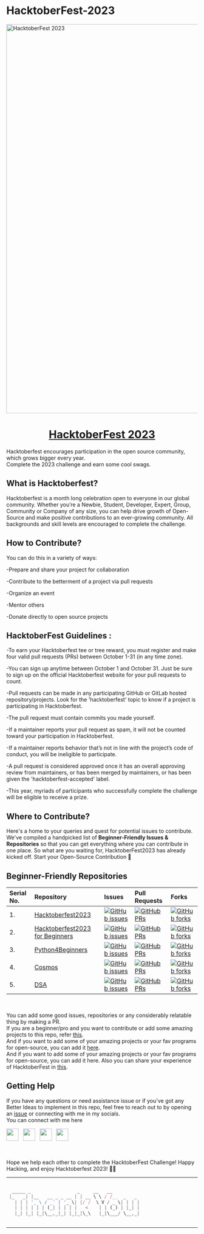 # HacktoberFest-2023

<img src="https://hacktoberfest.com/_next/static/media/logo-hacktoberfest--horizontal.ebc5fdc8.svg" width="1024" title="HacktoberFest 2023">

<h1 align="center">
  <a href="https://hacktoberfest.com/">
       HacktoberFest 2023 </h1>
  </a>


Hacktoberfest encourages participation in the open source community, which grows bigger every year.
<br>
Complete the 2023 challenge and earn some cool swags.

## What is Hacktoberfest? 

Hacktoberfest is a month long celebration open to everyone in our global community. Whether you’re a Newbie, Student, Developer, Expert, Group, Community or Company of any size, you can help drive growth of Open-Source and make positive contributions to an ever-growing community. All backgrounds and skill levels are encouraged to complete the challenge.


## How to Contribute? 

You can do this in a variety of ways:

-Prepare and share your project for collaboration

-Contribute to the betterment of a project via pull requests

-Organize an event

-Mentor others

-Donate directly to open source projects


## HacktoberFest Guidelines :

-To earn your Hacktoberfest tee or tree reward, you must register and make four valid pull requests (PRs) between October 1-31 (in any time zone). 

-You can sign up anytime between October 1 and October 31. Just be sure to sign up on the official Hacktoberfest website for your pull requests to count.

-Pull requests can be made in any participating GitHub or GitLab hosted repository/projects. Look for the 'hacktoberfest' topic to know if a project is participating in Hacktoberfest.

-The pull request must contain commits you made yourself.

-If a maintainer reports your pull request as spam, it will not be counted toward your participation in Hacktoberfest.

-If a maintainer reports behavior that’s not in line with the project’s code of conduct, you will be ineligible to participate.

-A pull request is considered approved once it has an overall approving review from maintainers, or has been merged by maintainers, or has been given the 'hacktoberfest-accepted' label.

-This year, myriads of participants who successfully complete the challenge will be eligible to receive a prize.

## Where to Contribute?

Here's a home to your queries and quest for potential issues to contribute. We've compiled a handpicked list of **Beginner-Friendly Issues & Repositories** so that you can get everything where you can contribute in one place. So what are you waiting for, HacktoberFest2023 has already kicked off. Start your Open-Source Contribution 🚀 


## Beginner-Friendly Repositories

| Serial No. | Repository  | Issues  | Pull Requests  | Forks |
|:--|:--|:--|:--|:--|
| 1. | [Hacktoberfest2023](https://github.com/ossamamehmood/Hacktoberfest2023) | [![GitHub issues](https://img.shields.io/github/issues/ossamamehmood/Hacktoberfest2023?color=pink&logo=github&style=flat-square)](https://github.com/ossamamehmood/Hacktoberfest2023/issues) | [![GitHub PRs](https://img.shields.io/github/issues-pr/ossamamehmood/Hacktoberfest2023?style=social&logo=github)](https://github.com/ossamamehmood/Hacktoberfest2023/pulls) | [![GitHub forks](https://img.shields.io/github/forks/ossamamehmood/Hacktoberfest2023?color=purple&style=flat-square&logo=git)](https://github.com/ossamamehmood/Hacktoberfest2023/network/members) |
| 2. | [Hacktoberfest2023 for Beginners](https://github.com/Ananyasingh2002/Hacktoberfest2023) | [![GitHub issues](https://img.shields.io/github/issues/Ananyasingh2002/Hacktoberfest2023?color=pink&logo=github&style=flat-square)](https://github.com/Ananyasingh2002/Hacktoberfest2023/issues) | [![GitHub PRs](https://img.shields.io/github/issues-pr/Ananyasingh2002/Hacktoberfest2023?style=social&logo=github)](https://github.com/Ananyasingh2002/Hacktoberfest2023/pulls) | [![GitHub forks](https://img.shields.io/github/forks/Ananyasingh2002/Hacktoberfest2023?color=purple&style=flat-square&logo=git)](https://github.com/Ananyasingh2002/Hacktoberfest2023/network/members) |
| 3. | [Python4Beginners](https://github.com/wbhoomika/python4beginners-Hacktoberfest23) | [![GitHub issues](https://img.shields.io/github/issues/wbhoomika/python4beginners-Hacktoberfest23?color=pink&logo=github&style=flat-square)](https://github.com/wbhoomika/python4beginners-Hacktoberfest23/issues) | [![GitHub PRs](https://img.shields.io/github/issues-pr/wbhoomika/python4beginners-Hacktoberfest23?style=social&logo=github)](https://github.com/wbhoomika/python4beginners-Hacktoberfest23/pulls) | [![GitHub forks](https://img.shields.io/github/forks/wbhoomika/python4beginners-Hacktoberfest23?color=purple&style=flat-square&logo=git)](https://github.com/wbhoomika/python4beginners-Hacktoberfest23/network/members) |
| 4. | [Cosmos](https://github.com/OpenGenus/cosmos) | [![GitHub issues](https://img.shields.io/github/issues/OpenGenus/cosmos?color=pink&logo=github&style=flat-square)](https://github.com/OpenGenus/cosmos/issues) | [![GitHub PRs](https://img.shields.io/github/issues-pr/OpenGenus/cosmos?style=social&logo=github)](https://github.com/OpenGenus/cosmos/pulls) | [![GitHub forks](https://img.shields.io/github/forks/OpenGenus/cosmos?color=purple&style=flat-square&logo=git)](https://github.com/OpenGenus/cosmos/network/members) |
| 5. | [DSA](https://github.com/MdHRShohel/JS-OPP-DSA-Problems-Hacktoberfest2023)  | [![GitHub issues](https://img.shields.io/github/issues/MdHRShohel/JS-OPP-DSA-Problems-Hacktoberfest2023?color=pink&logo=github&style=flat-square)](https://github.com/MdHRShohel/JS-OPP-DSA-Problems-Hacktoberfest2023/issues) | [![GitHub PRs](https://img.shields.io/github/issues-pr/MdHRShohel/JS-OPP-DSA-Problems-Hacktoberfest2023?style=social&logo=github)](https://github.com/MdHRShohel/JS-OPP-DSA-Problems-Hacktoberfest2023/pulls)  | [![GitHub forks](https://img.shields.io/github/forks/MdHRShohel/JS-OPP-DSA-Problems-Hacktoberfest2023?color=purple&style=flat-square&logo=git)](https://github.com/MdHRShohel/JS-OPP-DSA-Problems-Hacktoberfest2023/network) | 

<br>

You can add some good issues, repositories or any considerably relatable thing by making a PR.
<br>
If you are a beginner/pro and you want to contribute or add some amazing projects to this repo, refer [this](https://github.com/Harsh-jot/HacktoberFest-2023/blob/main/CONTRIBUTING.md).
<br>
And if you want to add some of your amazing projects or your fav programs for open-source, you can add it [here](https://github.com/Harsh-jot/HacktoberFest-2023/tree/main/Programs).
<br>
And if you want to add some of your amazing projects or your fav programs for open-source, you can add it here.
Also you can share your experience of HacktoberFest in [this](https://github.com/Harsh-jot/HacktoberFest-2023/tree/main/Experiences).


## Getting Help 

If you have any questions or need assistance issue or if you've got any Better Ideas to implement in this repo, feel free to reach out to by opening an [issue](https://github.com/Harsh-jot/HacktoberFest-2023/issues) or connecting with me in my socials.
<br>
You can connect with me here

<a href="http://github.com/ashandimantha2000" target="_blank"><img height="32" width="32" src="https://cdn.jsdelivr.net/npm/simple-icons@latest/icons/github.svg" /></a> &nbsp;&nbsp;<a href="https://instagram.comashandimanthalk" target="_blank"><img height="32" width="32" src="https://cdn.jsdelivr.net/npm/simple-icons@latest/icons/instagram.svg" /></a> &nbsp;&nbsp;<a href="https://www.linkedin.com/in/ashandimantha2000" target="_blank"><img height="32" width="32" src="https://cdn.jsdelivr.net/npm/simple-icons@latest/icons/linkedin.svg" /></a> &nbsp;&nbsp;<a href="https://twitter.com/ashandimantha2000" target="_blank"><img height="32" width="32" src="https://cdn.jsdelivr.net/npm/simple-icons@latest/icons/twitter.svg" /></a>

<br>

Hope we help each other to complete the HacktoberFest Challenge!
Happy Hacking, and enjoy Hacktoberfest 2023! 🎉🚀

******

```javascript

  _____ _                 _     __   __          
 |_   _| |__   __ _ _ __ | | __ \ \ / /__  _   _ 
   | | | '_ \ / _` | '_ \| |/ /  \ V / _ \| | | |
   | | | | | | (_| | | | |   <    | | (_) | |_| |
   |_| |_| |_|\__,_|_| |_|_|\_\   |_|\___/ \__,_|
                                                 

```

-----------
